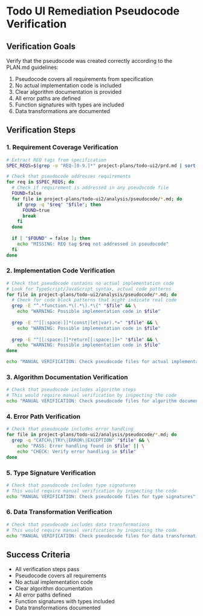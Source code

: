 # Todo UI Remediation Pseudocode Verification

## Verification Goals

Verify that the pseudocode was created correctly according to the PLAN.md guidelines:

1. Pseudocode covers all requirements from specification
2. No actual implementation code is included
3. Clear algorithm documentation is provided
4. All error paths are defined
5. Function signatures with types are included
6. Data transformations are documented

## Verification Steps

### 1. Requirement Coverage Verification

```bash
# Extract REQ tags from specification
SPEC_REQS=$(grep -o "REQ-[0-9.]*" project-plans/todo-ui2/prd.md | sort -u)

# Check that pseudocode addresses requirements
for req in $SPEC_REQS; do
  # Check if requirement is addressed in any pseudocode file
  FOUND=false
  for file in project-plans/todo-ui2/analysis/pseudocode/*.md; do
    if grep -q "$req" "$file"; then
      FOUND=true
      break
    fi
  done
  
  if [ "$FOUND" = false ]; then
    echo "MISSING: REQ tag $req not addressed in pseudocode"
  fi
done
```

### 2. Implementation Code Verification

```bash
# Check that pseudocode contains no actual implementation code
# Look for TypeScript/JavaScript syntax, actual code patterns
for file in project-plans/todo-ui2/analysis/pseudocode/*.md; do
  # Check for code block patterns that might indicate real code
  grep -E "^.*function.*\(.*\).*\{" "$file" && \
    echo "WARNING: Possible implementation code in $file"
    
  grep -E "^[[:space:]]*(const|let|var).*=" "$file" && \
    echo "WARNING: Possible implementation code in $file"
    
  grep -E "^[[:space:]]*return[[:space:]]+" "$file" && \
    echo "WARNING: Possible implementation code in $file"
done

echo "MANUAL VERIFICATION: Check pseudocode files for actual implementation code"
```

### 3. Algorithm Documentation Verification

```bash
# Check that pseudocode includes algorithm steps
# This would require manual verification by inspecting the code
echo "MANUAL VERIFICATION: Check pseudocode files for algorithm documentation"
```

### 4. Error Path Verification

```bash
# Check that pseudocode includes error handling
for file in project-plans/todo-ui2/analysis/pseudocode/*.md; do
  grep -q "CATCH\|TRY\|ERROR\|EXCEPTION" "$file" && \
    echo "PASS: Error handling found in $file" || \
    echo "CHECK: Verify error handling in $file"
done
```

### 5. Type Signature Verification

```bash
# Check that pseudocode includes type signatures
# This would require manual verification by inspecting the code
echo "MANUAL VERIFICATION: Check pseudocode files for type signatures"
```

### 6. Data Transformation Verification

```bash
# Check that pseudocode includes data transformations
# This would require manual verification by inspecting the code
echo "MANUAL VERIFICATION: Check pseudocode files for data transformations"
```

## Success Criteria

- All verification steps pass
- Pseudocode covers all requirements
- No actual implementation code
- Clear algorithm documentation
- All error paths defined
- Function signatures with types included
- Data transformations documented